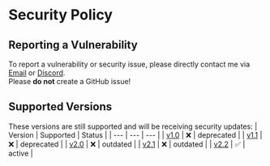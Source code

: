 # Security Policy

## Reporting a Vulnerability
To report a vulnerability or security issue, please directly contact me via [Email](mailto:sven.fehler@web.de) or [Discord](https://sv443.net/discord).  
Please **do not** create a GitHub issue!

## Supported Versions
These versions are still supported and will be receiving security updates:
| Version | Supported | Status |
| --- | --- | --- |
| [v1.0](https://github.com/Sv443/JokeAPI/releases/tag/v1.0.0) | ❌ | deprecated |
| [v1.1](https://github.com/Sv443/JokeAPI/releases/tag/v1.1.3) | ❌ | deprecated |
| [v2.0](https://github.com/Sv443/JokeAPI/releases/tag/v2.0.1) | ❌ | outdated |
| [v2.1](https://github.com/Sv443/JokeAPI/releases/tag/v2.1.5) | ❌ | outdated |
| [v2.2](https://github.com/Sv443/JokeAPI/releases/tag/v2.2.0) | ✅ | active |
